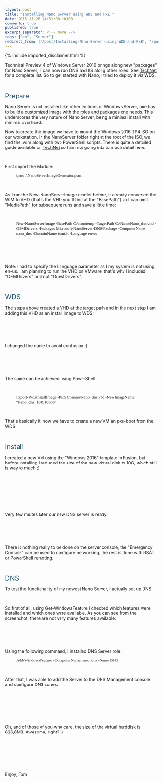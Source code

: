 ```yaml
---
layout: post
title: "Installing Nano Server using WDS and PxE "
date: 2015-11-26 14:51:00 +0100
comments: true
published: true
excerpt_separator: <!-- more -->
tags: ["en", "Server"]
redirect_from: ["/post/Installing-Nano-Server-using-WDS-and-PxE", "/post/installing-nano-server-using-wds-and-pxe"]
---
```

<!-- more -->
{% include imported_disclaimer.html %}
<p>Technical Preview 4 of Windows Server 2016 brings along new "packages" for Nano Server, it can now run DNS and IIS along other roles. See <a href="https://technet.microsoft.com/en-us/library/mt126167.aspx">TechNet</a> for a complete list. So to get started with Nano, I tried to deploy it via WDS.
</p><p>&nbsp;
&nbsp;</p><p><span style="color:#1e4e79; font-size:16pt">Prepare
</span></p><p>Nano Server is not installed like other editions of Windows Server, one has to build a customized image with the roles and packages one needs. This underscores the very nature of Nano Server, being a minimal install with minimal overhead.
</p><p>Now to create this image we have to mount the Windows 2016 TP4 ISO on our workstation. In the NanoServer folder right at the root of the ISO, we find the .wim along with two PowerShell scripts. There is quite a detailed guide available on <a href="https://technet.microsoft.com/en-us/library/mt126167.aspx">TechNet</a> so I am not going into to much detail here:
</p><p>&nbsp;
&nbsp;</p><p>First import the Module: 
</p><p style="margin-left: 27pt"><span style="font-family:Consolas; font-size:10pt">ipmo .\NanoServerImageGenerator.psm1
</span></p><p>&nbsp;
&nbsp;</p><p>As I ran the New-NanoServerImage cmdlet before, it already converted the WIM to VHD (that's the VHD you'll find at the "BasePath") so I can omit "MediaPath" for subsequent runs and save a little time:
</p><p>&nbsp;
&nbsp;</p><p style="margin-left: 27pt"><span style="font-family:Consolas; font-size:10pt">New-NanoServerImage -BasePath C:\nanotemp -TargetPath C:\Nano\Nano_dns.vhd -OEMDrivers -Packages Microsoft-NanoServer-DNS-Package -ComputerName nano_dns -DomainName tomt.it -Language en-us
</span></p><p>&nbsp;
&nbsp;</p><p style="margin-left: 27pt"><img src="/assets/112615_1451_InstallingN1.png" alt="">
	</p><p style="margin-left: 27pt">&nbsp;
&nbsp;</p><p>Note: I had to specify the Language parameter as I my system is not using en-us. I am planning to run the VHD on VMware, that's why I included "OEMDrivers" and not "GuestDrivers".
</p><p>&nbsp;
&nbsp;</p><p><span style="color:#1e4e79; font-size:16pt">WDS 
</span></p><p>The steps above created a VHD at the target path and in the next step I am adding this VHD as an install image to WDS:
</p><p>&nbsp;
&nbsp;</p><p><img src="/assets/112615_1451_InstallingN2.png" alt="">
	</p><p>&nbsp;
&nbsp;</p><p>I changed the name to avoid confusion :)
</p><p>&nbsp;
&nbsp;</p><p><img src="/assets/112615_1451_InstallingN3.png" alt="">
	</p><p>&nbsp;
&nbsp;</p><p>The same can be achieved using PowerShell:
</p><p>&nbsp;
&nbsp;</p><p style="margin-left: 27pt"><span style="font-family:Consolas; font-size:10pt">Import-WdsInstallImage -Path C:\nano\Nano_dns.vhd -NewImageName "Nano_dns_10.0.10586"
</span></p><p style="margin-left: 27pt">&nbsp;
&nbsp;</p><p>That's basically it, now we have to create a new VM an pxe-boot from the WDS.
</p><p>&nbsp;
&nbsp;</p><p><span style="color:#1e4e79; font-size:16pt">Install
</span></p><p>I created a new VM using the "Windows 2016" template in Fusion, but before installing I reduced the size of the new virtual disk to 10G, which still is way to much ;)
</p><p>&nbsp;
&nbsp;</p><p><img src="/assets/112615_1451_InstallingN4.png" alt="">
	</p><p>&nbsp;
&nbsp;</p><p><img src="/assets/112615_1451_InstallingN5.png" alt="">
	</p><p>&nbsp;
&nbsp;</p><p>Very few miutes later our new DNS server is ready.
</p><p>&nbsp;
&nbsp;</p><p><img src="/assets/112615_1451_InstallingN6.png" alt="">
	</p><p>&nbsp;
&nbsp;</p><p>There is nothing really to be done on the server console, the "Emergency Console" can be used to configure networking, the rest is done with RSAT or PowerShell remoting.
</p><p>&nbsp;
&nbsp;</p><p><span style="color:#1e4e79; font-size:16pt">DNS
</span></p><p>To test the functionality of my newest Nano Server, I actually set up DNS:
</p><p>&nbsp;
&nbsp;</p><p>So first of all, using Get-WindowsFeature I checked which features were installed and which ones were available. As you can see from the screenshot, there are not very many features available:
</p><p>&nbsp;
&nbsp;</p><p><img src="/assets/112615_1451_InstallingN7.png" alt="">
	</p><p>&nbsp;
&nbsp;</p><p>Using the following command, I installed DNS Server role: 
</p><p style="margin-left: 27pt"><span style="font-family:Consolas; font-size:10pt">Add-WindowsFeature -ComputerName nano_dns -Name DNS
</span></p><p>&nbsp;
&nbsp;</p><p>After that, I was able to add the Server to the DNS Management console and configure DNS zones:
</p><p>&nbsp;
&nbsp;</p><p><img src="/assets/112615_1451_InstallingN8.png" alt="">
	</p><p>&nbsp;
&nbsp;</p><p>&nbsp;
&nbsp;</p><p>Oh, and of those of you who care, the size of the virtual harddisk is 626,6MB. Awesome, right? :)
</p><p>&nbsp;
&nbsp;</p><p><img src="/assets/112615_1451_InstallingN9.png" alt="">
	</p><p>&nbsp;
&nbsp;</p><p>&nbsp;
&nbsp;</p><p>Enjoy, Tom
</p>

